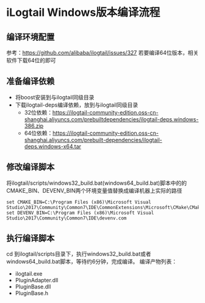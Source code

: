 # iLogtail Windows版本编译流程
## 编译环境配置
参考：https://github.com/alibaba/ilogtail/issues/327
若要编译64位版本，相关软件下载64位的即可
## 准备编译依赖
- 将boost安装到与ilogtail同级目录
- 下载ilogtail-deps编译依赖，放到与ilogtail同级目录
  - 32位依赖：https://ilogtail-community-edition.oss-cn-shanghai.aliyuncs.com/prebuiltdependencies/ilogtail-deps.windows-386.zip
  - 64位依赖：https://ilogtail-community-edition.oss-cn-shanghai.aliyuncs.com/prebuilt-dependencies/ilogtail-deps.windows-x64.tar
## 修改编译脚本
将ilogtail/scripts/windows32_build.bat(windows64_build.bat)脚本中的的CMAKE_BIN、DEVENV_BIN两个环境变量值替换成编译机器上实际的路径
```shell
set CMAKE_BIN=C:\Program Files (x86)\Microsoft Visual Studio\2017\Community\Common7\IDE\CommonExtensions\Microsoft\CMake\CMake\bin\cmake
set DEVENV_BIN=C:\Program Files (x86)\Microsoft Visual Studio\2017\Community\Common7\IDE\devenv.com
```
## 执行编译脚本
cd 到ilogtail/scripts目录下，执行windows32_build.bat或者windows64_build.bat脚本，等待约6分钟，完成编译。
编译产物列表：
- ilogtail.exe
- PluginAdapter.dll
- PluginBase.dll
- PluginBase.h
